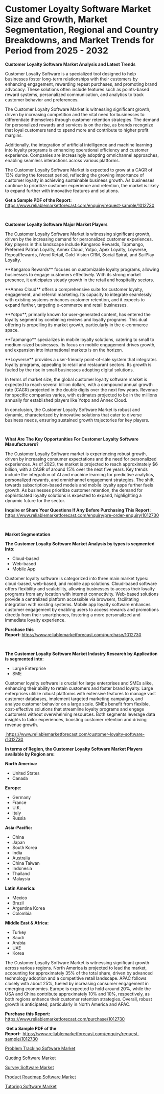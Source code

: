<p><h1>Customer Loyalty Software Market Size and Growth, Market Segmentation, Regional and Country Breakdowns, and Market Trends for Period from 2025 -  2032</h1></p><p><strong>Customer Loyalty Software Market Analysis and Latest Trends</strong></p>
<p><p>Customer Loyalty Software is a specialized tool designed to help businesses foster long-term relationships with their customers by enhancing engagement, rewarding repeat purchases, and promoting brand advocacy. These solutions often include features such as points-based reward systems, personalized communication, and analytics to track customer behavior and preferences.</p><p>The Customer Loyalty Software Market is witnessing significant growth, driven by increasing competition and the vital need for businesses to differentiate themselves through customer retention strategies. The demand for personalized rewards and services is on the rise, as brands recognize that loyal customers tend to spend more and contribute to higher profit margins. </p><p>Additionally, the integration of artificial intelligence and machine learning into loyalty programs is enhancing operational efficiency and customer experience. Companies are increasingly adopting omnichannel approaches, enabling seamless interactions across various platforms.</p><p>The Customer Loyalty Software Market is expected to grow at a CAGR of 13% during the forecast period, reflecting the growing importance of customer loyalty in achieving sustainable business growth. As businesses continue to prioritize customer experience and retention, the market is likely to expand further with innovative features and solutions.</p></p>
<p><strong>Get a Sample PDF of the Report:&nbsp;</strong> <a href="https://www.reliablemarketforecast.com/enquiry/request-sample/1012730?utm_campaign=1840&utm_medium=2&utm_source=Github&utm_content=ia&utm_term=06032025&utm_id=customer-loyalty-software">https://www.reliablemarketforecast.com/enquiry/request-sample/1012730</a></p>
<p>&nbsp;</p>
<p><strong>Customer Loyalty Software Major Market Players</strong></p>
<p><p>The Customer Loyalty Software Market is witnessing significant growth, driven by the increasing demand for personalized customer experiences. Key players in this landscape include Kangaroo Rewards, Tapmango, Preferred Patron Loyalty, Annex Cloud, Yotpo, Apex Loyalty, Loyverse, RepeatRewards, iVend Retail, Gold-Vision CRM, Social Spiral, and SailPlay Loyalty.</p><p>**Kangaroo Rewards** focuses on customizable loyalty programs, allowing businesses to engage customers effectively. With its strong market presence, it anticipates steady growth in the retail and hospitality sectors.</p><p>**Annex Cloud** offers a comprehensive suite for customer loyalty, engagement, and referral marketing. Its capacity to integrate seamlessly with existing systems enhances customer retention, and it expects to expand further, targeting e-commerce and retail businesses.</p><p>**Yotpo**, primarily known for user-generated content, has entered the loyalty segment by combining reviews and loyalty programs. This dual offering is propelling its market growth, particularly in the e-commerce space.</p><p>**Tapmango** specializes in mobile loyalty solutions, catering to small to medium-sized businesses. Its focus on mobile engagement drives growth, and expansion into international markets is on the horizon.</p><p>**Loyverse** provides a user-friendly point-of-sale system that integrates loyalty programs, appealing to retail and restaurant sectors. Its growth is fueled by the rise in small businesses adopting digital solutions.</p><p>In terms of market size, the global customer loyalty software market is expected to reach several billion dollars, with a compound annual growth rate (CAGR) projected in the double digits over the next few years. Revenue for specific companies varies, with estimates projected to be in the millions annually for established players like Yotpo and Annex Cloud.</p><p>In conclusion, the Customer Loyalty Software Market is robust and dynamic, characterized by innovative solutions that cater to diverse business needs, ensuring sustained growth trajectories for key players.</p></p>
<p>&nbsp;</p>
<p><strong>What Are The Key Opportunities For Customer Loyalty Software Manufacturers?</strong></p>
<p><p>The Customer Loyalty Software market is experiencing robust growth, driven by increasing consumer expectations and the need for personalized experiences. As of 2023, the market is projected to reach approximately $6 billion, with a CAGR of around 15% over the next five years. Key trends include the integration of AI and machine learning for predictive analytics, personalized rewards, and omnichannel engagement strategies. The shift towards subscription-based models and mobile loyalty apps further fuels growth. As businesses prioritize customer retention, the demand for sophisticated loyalty solutions is expected to expand, highlighting a dynamic future for the sector.</p></p>
<p><strong>Inquire or Share Your Questions If Any Before Purchasing This Report:</strong> <a href="https://www.reliablemarketforecast.com/enquiry/pre-order-enquiry/1012730?utm_campaign=1840&utm_medium=2&utm_source=Github&utm_content=ia&utm_term=06032025&utm_id=customer-loyalty-software">https://www.reliablemarketforecast.com/enquiry/pre-order-enquiry/1012730</a></p>
<p>&nbsp;</p>
<p><strong>Market Segmentation</strong></p>
<p><strong>The Customer Loyalty Software Market Analysis by types is segmented into:</strong></p>
<p><ul><li>Cloud-based</li><li>Web-based</li><li>Mobile App</li></ul></p>
<p><p>Customer loyalty software is categorized into three main market types: cloud-based, web-based, and mobile app solutions. Cloud-based software offers flexibility and scalability, allowing businesses to access their loyalty programs from any location with internet connectivity. Web-based solutions provide a centralized platform accessible via browsers, facilitating integration with existing systems. Mobile app loyalty software enhances customer engagement by enabling users to access rewards and promotions directly from their smartphones, fostering a more personalized and immediate loyalty experience.</p></p>
<p><strong>Purchase this Report:&nbsp;</strong><a href="https://www.reliablemarketforecast.com/purchase/1012730?utm_campaign=1840&utm_medium=2&utm_source=Github&utm_content=ia&utm_term=06032025&utm_id=customer-loyalty-software">https://www.reliablemarketforecast.com/purchase/1012730</a></p>
<p>&nbsp;</p>
<p><strong>The Customer Loyalty Software Market Industry Research by Application is segmented into:</strong></p>
<p><ul><li>Large Enterprise</li><li>SME</li></ul></p>
<p><p>Customer loyalty software is crucial for large enterprises and SMEs alike, enhancing their ability to retain customers and foster brand loyalty. Large enterprises utilize robust platforms with extensive features to manage vast customer databases, implement targeted marketing campaigns, and analyze customer behavior on a large scale. SMEs benefit from flexible, cost-effective solutions that streamline loyalty programs and engage customers without overwhelming resources. Both segments leverage data insights to tailor experiences, boosting customer retention and driving revenue growth.</p></p>
<p><a href="https://www.reliablemarketforecast.com/customer-loyalty-software-r1012730?utm_campaign=1840&utm_medium=2&utm_source=Github&utm_content=ia&utm_term=06032025&utm_id=customer-loyalty-software">&nbsp;https://www.reliablemarketforecast.com/customer-loyalty-software-r1012730</a></p>
<p><strong>In terms of Region, the Customer Loyalty Software Market Players available by Region are:</strong></p>
<p>
    <p> <strong> North America: </strong>
        <ul>
            <li>United States</li>
            <li>Canada</li>
        </ul>
        </p> 
    <p> <strong> Europe: </strong>
        <ul>
            <li>Germany</li>
            <li>France</li>
            <li>U.K.</li>
            <li>Italy</li>
            <li>Russia</li>
        </ul>
        </p> 
    <p> <strong> Asia-Pacific: </strong>
        <ul>
            <li>China</li>
            <li>Japan</li>
            <li>South Korea</li>
            <li>India</li>
            <li>Australia</li>
            <li>China Taiwan</li>
            <li>Indonesia</li>
            <li>Thailand</li>
            <li>Malaysia</li>
        </ul>
        </p> 
    <p> <strong> Latin America: </strong>
        <ul>
            <li>Mexico</li>
            <li>Brazil</li>
            <li>Argentina Korea</li>
            <li>Colombia</li>
        </ul>
        </p> 
    <p> <strong> Middle East & Africa: </strong>
        <ul>
            <li>Turkey</li>
            <li>Saudi</li>
            <li>Arabia</li>
            <li>UAE</li>
            <li>Korea</li>
        </ul>
    </p>
    </p>
<p><p>The Customer Loyalty Software Market is witnessing significant growth across various regions. North America is projected to lead the market, accounting for approximately 35% of the total share, driven by advanced technology adoption and a competitive retail landscape. APAC follows closely with about 25%, fueled by increasing consumer engagement in emerging economies. Europe is expected to hold around 20%, while the USA and China contribute approximately 10% and 10%, respectively, as both regions enhance their customer retention strategies. Overall, robust growth is anticipated, particularly in North America and APAC.</p></p>
<p><strong>Purchase this Report: </strong><a href="https://www.reliablemarketforecast.com/purchase/1012730?utm_campaign=1840&utm_medium=2&utm_source=Github&utm_content=ia&utm_term=06032025&utm_id=customer-loyalty-software">https://www.reliablemarketforecast.com/purchase/1012730</a></p>
<p>&nbsp;<strong>Get a Sample PDF of the Report:&nbsp;&nbsp;</strong><a href="https://www.reliablemarketforecast.com/enquiry/request-sample/1012730?utm_campaign=1840&utm_medium=2&utm_source=Github&utm_content=ia&utm_term=06032025&utm_id=customer-loyalty-software">https://www.reliablemarketforecast.com/enquiry/request-sample/1012730</a></p>
<p><strong></strong></p>
<p><p><a href="https://github.com/akitamegge65/Market-Research-Report-List-1/blob/main/problem-tracking-software-market.md?utm_campaign=1840&utm_medium=2&utm_source=Github&utm_content=ia&utm_term=06032025&utm_id=customer-loyalty-software">Problem Tracking Software Market</a></p><p><a href="https://github.com/gauldvikerm6/Market-Research-Report-List-1/blob/main/quoting-software-market.md?utm_campaign=1840&utm_medium=2&utm_source=Github&utm_content=ia&utm_term=06032025&utm_id=customer-loyalty-software">Quoting Software Market</a></p><p><a href="https://github.com/ardgenoud/Market-Research-Report-List-1/blob/main/survey-software-market.md?utm_campaign=1840&utm_medium=2&utm_source=Github&utm_content=ia&utm_term=06032025&utm_id=customer-loyalty-software">Survey Software Market</a></p><p><a href="https://github.com/benasjuettk3/Market-Research-Report-List-1/blob/main/product-roadmap-software-market.md?utm_campaign=1840&utm_medium=2&utm_source=Github&utm_content=ia&utm_term=06032025&utm_id=customer-loyalty-software">Product Roadmap Software Market</a></p><p><a href="https://github.com/cingozascard/Market-Research-Report-List-1/blob/main/tutoring-software-market.md?utm_campaign=1840&utm_medium=2&utm_source=Github&utm_content=ia&utm_term=06032025&utm_id=customer-loyalty-software">Tutoring Software Market</a></p></p>